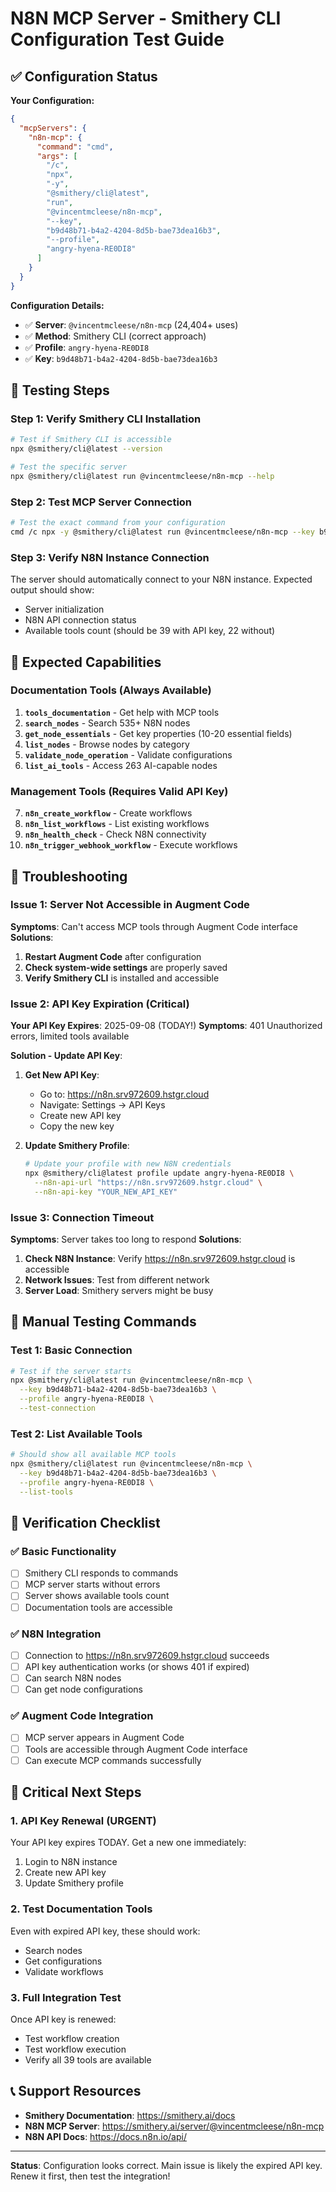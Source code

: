 # N8N MCP Server - Smithery CLI Configuration Test Guide

## ✅ Configuration Status

**Your Configuration:**
```json
{
  "mcpServers": {
    "n8n-mcp": {
      "command": "cmd",
      "args": [
        "/c",
        "npx",
        "-y",
        "@smithery/cli@latest",
        "run",
        "@vincentmcleese/n8n-mcp",
        "--key",
        "b9d48b71-b4a2-4204-8d5b-bae73dea16b3",
        "--profile",
        "angry-hyena-RE0DI8"
      ]
    }
  }
}
```

**Configuration Details:**
- ✅ **Server**: `@vincentmcleese/n8n-mcp` (24,404+ uses)
- ✅ **Method**: Smithery CLI (correct approach)
- ✅ **Profile**: `angry-hyena-RE0DI8`
- ✅ **Key**: `b9d48b71-b4a2-4204-8d5b-bae73dea16b3`

## 🧪 Testing Steps

### Step 1: Verify Smithery CLI Installation
```bash
# Test if Smithery CLI is accessible
npx @smithery/cli@latest --version

# Test the specific server
npx @smithery/cli@latest run @vincentmcleese/n8n-mcp --help
```

### Step 2: Test MCP Server Connection
```bash
# Test the exact command from your configuration
cmd /c npx -y @smithery/cli@latest run @vincentmcleese/n8n-mcp --key b9d48b71-b4a2-4204-8d5b-bae73dea16b3 --profile angry-hyena-RE0DI8
```

### Step 3: Verify N8N Instance Connection
The server should automatically connect to your N8N instance. Expected output should show:
- Server initialization
- N8N API connection status
- Available tools count (should be 39 with API key, 22 without)

## 🎯 Expected Capabilities

### Documentation Tools (Always Available)
1. **`tools_documentation`** - Get help with MCP tools
2. **`search_nodes`** - Search 535+ N8N nodes
3. **`get_node_essentials`** - Get key properties (10-20 essential fields)
4. **`list_nodes`** - Browse nodes by category
5. **`validate_node_operation`** - Validate configurations
6. **`list_ai_tools`** - Access 263 AI-capable nodes

### Management Tools (Requires Valid API Key)
7. **`n8n_create_workflow`** - Create workflows
8. **`n8n_list_workflows`** - List existing workflows
9. **`n8n_health_check`** - Check N8N connectivity
10. **`n8n_trigger_webhook_workflow`** - Execute workflows

## 🔧 Troubleshooting

### Issue 1: Server Not Accessible in Augment Code
**Symptoms**: Can't access MCP tools through Augment Code interface
**Solutions**:
1. **Restart Augment Code** after configuration
2. **Check system-wide settings** are properly saved
3. **Verify Smithery CLI** is installed and accessible

### Issue 2: API Key Expiration (Critical)
**Your API Key Expires**: 2025-09-08 (TODAY!)
**Symptoms**: 401 Unauthorized errors, limited tools available

**Solution - Update API Key**:
1. **Get New API Key**:
   - Go to: https://n8n.srv972609.hstgr.cloud
   - Navigate: Settings → API Keys
   - Create new API key
   - Copy the new key

2. **Update Smithery Profile**:
   ```bash
   # Update your profile with new N8N credentials
   npx @smithery/cli@latest profile update angry-hyena-RE0DI8 \
     --n8n-api-url "https://n8n.srv972609.hstgr.cloud" \
     --n8n-api-key "YOUR_NEW_API_KEY"
   ```

### Issue 3: Connection Timeout
**Symptoms**: Server takes too long to respond
**Solutions**:
1. **Check N8N Instance**: Verify https://n8n.srv972609.hstgr.cloud is accessible
2. **Network Issues**: Test from different network
3. **Server Load**: Smithery servers might be busy

## 🧪 Manual Testing Commands

### Test 1: Basic Connection
```bash
# Test if the server starts
npx @smithery/cli@latest run @vincentmcleese/n8n-mcp \
  --key b9d48b71-b4a2-4204-8d5b-bae73dea16b3 \
  --profile angry-hyena-RE0DI8 \
  --test-connection
```

### Test 2: List Available Tools
```bash
# Should show all available MCP tools
npx @smithery/cli@latest run @vincentmcleese/n8n-mcp \
  --key b9d48b71-b4a2-4204-8d5b-bae73dea16b3 \
  --profile angry-hyena-RE0DI8 \
  --list-tools
```

## 🎯 Verification Checklist

### ✅ Basic Functionality
- [ ] Smithery CLI responds to commands
- [ ] MCP server starts without errors
- [ ] Server shows available tools count
- [ ] Documentation tools are accessible

### ✅ N8N Integration
- [ ] Connection to https://n8n.srv972609.hstgr.cloud succeeds
- [ ] API key authentication works (or shows 401 if expired)
- [ ] Can search N8N nodes
- [ ] Can get node configurations

### ✅ Augment Code Integration
- [ ] MCP server appears in Augment Code
- [ ] Tools are accessible through Augment Code interface
- [ ] Can execute MCP commands successfully

## 🚨 Critical Next Steps

### 1. API Key Renewal (URGENT)
Your API key expires TODAY. Get a new one immediately:
1. Login to N8N instance
2. Create new API key
3. Update Smithery profile

### 2. Test Documentation Tools
Even with expired API key, these should work:
- Search nodes
- Get configurations
- Validate workflows

### 3. Full Integration Test
Once API key is renewed:
- Test workflow creation
- Test workflow execution
- Verify all 39 tools are available

## 📞 Support Resources

- **Smithery Documentation**: https://smithery.ai/docs
- **N8N MCP Server**: https://smithery.ai/server/@vincentmcleese/n8n-mcp
- **N8N API Docs**: https://docs.n8n.io/api/

---

**Status**: Configuration looks correct. Main issue is likely the expired API key. Renew it first, then test the integration!
